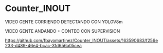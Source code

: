 # Counter_INOUT


VIDEO GENTE CORRIENDO DETECTANDO CON YOLOV8m



VIDEO GENTE ANDANDO + CONTEO CON SUPERVISION

https://github.com/fbayomartinez/Counter_INOUT/assets/163590683/f256e233-d489-46e4-bcac-31d656a05cea




